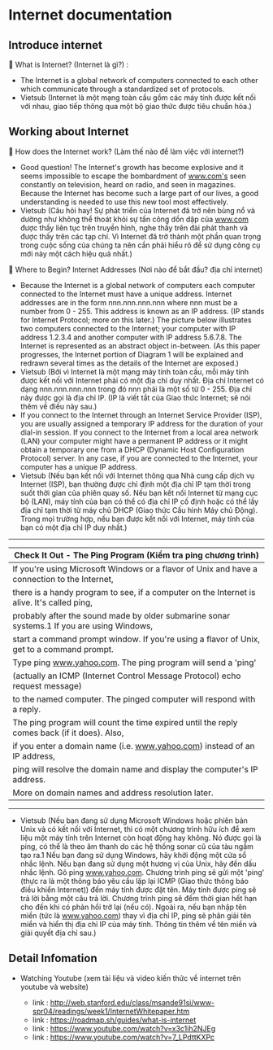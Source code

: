 # Internet documentation

## Introduce internet

💬 What is Internet? (Internet là gì?) :
- The Internet is a global network of computers connected to each other which communicate through a standardized set of protocols.
- Vietsub (Internet là một mạng toàn cầu gồm các máy tính được kết nối với nhau, giao tiếp thông qua một bộ giao thức được tiêu chuẩn hóa.)

## Working about Internet 

💬 How does the Internet work? (Làm thế nào để làm việc với internet?)
- Good question! The Internet's growth has become explosive and it seems impossible to escape the bombardment of www.com's seen constantly on television, heard on radio, and seen in magazines. Because the Internet has become such a large part of our lives, a good understanding is needed to use this new tool most effectively.
- Vietsub (Câu hỏi hay! Sự phát triển của Internet đã trở nên bùng nổ và dường như không thể thoát khỏi sự tấn công dồn dập của www.com được thấy liên tục trên truyền hình, nghe thấy trên đài phát thanh và được thấy trên các tạp chí. Vì Internet đã trở thành một phần quan trọng trong cuộc sống của chúng ta nên cần phải hiểu rõ để sử dụng công cụ mới này một cách hiệu quả nhất.)

💬 Where to Begin? Internet Addresses (Nơi nào để bắt đầu? địa chỉ internet)
- Because the Internet is a global network of computers each computer connected to the Internet must have a unique address. Internet addresses are in the form nnn.nnn.nnn.nnn where nnn must be a number from 0 - 255. This address is known as an IP address. (IP stands for Internet Protocol; more on this later.)
The picture below illustrates two computers connected to the Internet; your computer with IP address 1.2.3.4 and another computer with IP address 5.6.7.8. The Internet is represented as an abstract object in-between. (As this paper progresses, the Internet portion of Diagram 1 will be explained and redrawn several times as the details of the Internet are exposed.)
- Vietsub (Bởi vì Internet là một mạng máy tính toàn cầu, mỗi máy tính được kết nối với Internet phải có một địa chỉ duy nhất. Địa chỉ Internet có dạng nnn.nnn.nnn.nnn trong đó nnn phải là một số từ 0 - 255. Địa chỉ này được gọi là địa chỉ IP. (IP là viết tắt của Giao thức Internet; sẽ nói thêm về điều này sau.)
- If you connect to the Internet through an Internet Service Provider (ISP), you are usually assigned a temporary IP address for the duration of your dial-in session. If you connect to the Internet from a local area network (LAN) your computer might have a permanent IP address or it might obtain a temporary one from a DHCP (Dynamic Host Configuration Protocol) server. In any case, if you are connected to the Internet, your computer has a unique IP address.
- Vietsub (Nếu bạn kết nối với Internet thông qua Nhà cung cấp dịch vụ Internet (ISP), bạn thường được chỉ định một địa chỉ IP tạm thời trong suốt thời gian của phiên quay số. Nếu bạn kết nối Internet từ mạng cục bộ (LAN), máy tính của bạn có thể có địa chỉ IP cố định hoặc có thể lấy địa chỉ tạm thời từ máy chủ DHCP (Giao thức Cấu hình Máy chủ Động). Trong mọi trường hợp, nếu bạn được kết nối với Internet, máy tính của bạn có một địa chỉ IP duy nhất.)

---------------------------------------------------------------------------------------------------
|Check It Out - The Ping Program (Kiểm tra ping chương trình)                                     |
|-------------------------------------------------------------------------------------------------|
|If you're using Microsoft Windows or a flavor of Unix and have a connection to the Internet,     |
|there is a handy program to see, if a computer on the Internet is alive. It's called ping,       |
| probably after the sound made by older submarine sonar systems.1 If you are using Windows,      |
|start a command prompt window. If you're using a flavor of Unix, get to a command prompt.        |
|Type ping www.yahoo.com. The ping program will send a 'ping'                                     | 
|(actually an ICMP (Internet Control Message Protocol) echo request message)                      |
|to the named computer. The pinged computer will respond with a reply.                            |
|The ping program will count the time expired until the reply comes back (if it does). Also,      |
|if you enter a domain name (i.e. www.yahoo.com) instead of an IP address,                        |
|ping will resolve the domain name and display the computer's IP address.                         |
|More on domain names and address resolution later.                                               |
---------------------------------------------------------------------------------------------------
- Vietsub (Nếu bạn đang sử dụng Microsoft Windows hoặc phiên bản Unix và có kết nối với Internet, thì có một chương trình hữu ích để xem liệu một máy tính trên Internet còn hoạt động hay không. Nó được gọi là ping, có thể là theo âm thanh do các hệ thống sonar cũ của tàu ngầm tạo ra.1 Nếu bạn đang sử dụng Windows, hãy khởi động một cửa sổ nhắc lệnh. Nếu bạn đang sử dụng một hương vị của Unix, hãy đến dấu nhắc lệnh. Gõ ping www.yahoo.com. Chương trình ping sẽ gửi một 'ping' (thực ra là một thông báo yêu cầu lặp lại ICMP (Giao thức thông báo điều khiển Internet)) đến máy tính được đặt tên. Máy tính được ping sẽ trả lời bằng một câu trả lời. Chương trình ping sẽ đếm thời gian hết hạn cho đến khi có phản hồi trở lại (nếu có). Ngoài ra, nếu bạn nhập tên miền (tức là www.yahoo.com) thay vì địa chỉ IP, ping sẽ phân giải tên miền và hiển thị địa chỉ IP của máy tính. Thông tin thêm về tên miền và giải quyết địa chỉ sau.)


## Detail Infomation

- Watching Youtube (xem tài liệu và video kiến thức về internet trên youtube và website)

    - link : http://web.stanford.edu/class/msande91si/www-spr04/readings/week1/InternetWhitepaper.htm
    - link : https://roadmap.sh/guides/what-is-internet
    - link : https://www.youtube.com/watch?v=x3c1ih2NJEg
    - link : https://www.youtube.com/watch?v=7_LPdttKXPc
